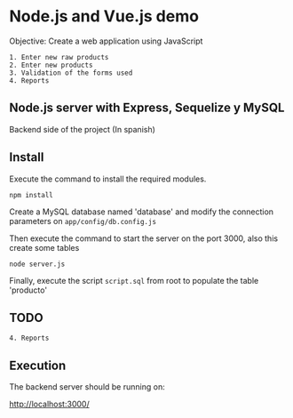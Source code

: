 # Node.js and Vue.js demo

Objective: Create a web application using JavaScript

    1. Enter new raw products
    2. Enter new products
    3. Validation of the forms used
    4. Reports

## Node.js server with Express, Sequelize y MySQL 

Backend side of the project (In spanish)

## Install

Execute the command to install the required modules. 

```
npm install
```
Create a MySQL database named 'database' and modify the connection parameters on `app/config/db.config.js`

Then execute the command to start the server on the port 3000, also this create some tables

```
node server.js
```

Finally, execute the script `script.sql` from root to populate the table 'producto'

## TODO 

    4. Reports

## Execution

The backend server should be running on:

[http://localhost:3000/](http://localhost:3000/)


